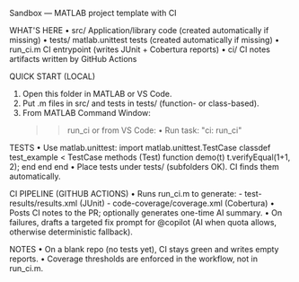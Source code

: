 Sandbox — MATLAB project template with CI

WHAT'S HERE
  • src/           Application/library code (created automatically if missing)
  • tests/         matlab.unittest tests (created automatically if missing)
  • run_ci.m       CI entrypoint (writes JUnit + Cobertura reports)
  • ci/            CI notes artifacts written by GitHub Actions

QUICK START (LOCAL)
  1) Open this folder in MATLAB or VS Code.
  2) Put .m files in src/ and tests in tests/ (function- or class-based).
  3) From MATLAB Command Window:
        >> run_ci
     or from VS Code:
        • Run task: "ci: run_ci"

TESTS
  • Use matlab.unittest:
      import matlab.unittest.TestCase
      classdef test_example < TestCase
          methods (Test)
              function demo(t)
                  t.verifyEqual(1+1, 2);
              end
          end
      end
  • Place tests under tests/ (subfolders OK). CI finds them automatically.

CI PIPELINE (GITHUB ACTIONS)
  • Runs run_ci.m to generate:
      - test-results/results.xml  (JUnit)
      - code-coverage/coverage.xml (Cobertura)
  • Posts CI notes to the PR; optionally generates one-time AI summary.
  • On failures, drafts a targeted fix prompt for @copilot (AI when quota allows,
    otherwise deterministic fallback).

NOTES
  • On a blank repo (no tests yet), CI stays green and writes empty reports.
  • Coverage thresholds are enforced in the workflow, not in run_ci.m.
